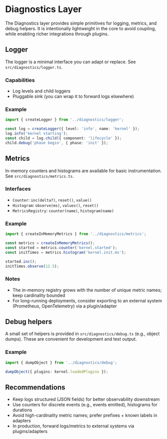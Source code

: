 # Diagnostics Layer

The Diagnostics layer provides simple primitives for logging, metrics, and debug helpers. It is intentionally lightweight in the core to avoid coupling, while enabling richer integrations through plugins.

## Logger

The logger is a minimal interface you can adapt or replace. See `src/diagnostics/logger.ts`.

### Capabilities

- Log levels and child loggers
- Pluggable sink (you can wrap it to forward logs elsewhere)

### Example

```ts
import { createLogger } from '../diagnostics/logger';

const log = createLogger({ level: 'info', name: 'kernel' });
log.info('kernel starting');
const child = log.child({ component: 'lifecycle' });
child.debug('phase begin', { phase: 'init' });
```

## Metrics

In-memory counters and histograms are available for basic instrumentation. See `src/diagnostics/metrics.ts`.

### Interfaces

- `Counter`: `inc(delta?)`, `reset()`, `value()`
- `Histogram`: `observe(ms)`, `values()`, `reset()`
- `MetricsRegistry`: `counter(name)`, `histogram(name)`

### Example

```ts
import { createInMemoryMetrics } from '../diagnostics/metrics';

const metrics = createInMemoryMetrics();
const started = metrics.counter('kernel.started');
const initTimes = metrics.histogram('kernel.init.ms');

started.inc();
initTimes.observe(12.5);
```

### Notes

- The in-memory registry grows with the number of unique metric names; keep cardinality bounded
- For long-running deployments, consider exporting to an external system (Prometheus, OpenTelemetry) via a plugin/adapter

## Debug helpers

A small set of helpers is provided in `src/diagnostics/debug.ts` (e.g., object dumps). These are convenient for development and test output.

### Example

```ts
import { dumpObject } from '../diagnostics/debug';

dumpObject({ plugins: kernel.loadedPlugins });
```

## Recommendations

- Keep logs structured (JSON fields) for better observability downstream
- Use counters for discrete events (e.g., events emitted), histograms for durations
- Avoid high-cardinality metric names; prefer prefixes + known labels in adapters
- In production, forward logs/metrics to external systems via plugins/adapters
